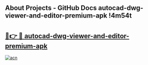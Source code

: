 ## About Projects - GitHub Docs autocad-dwg-viewer-and-editor-premium-apk !4m54t

# <h2><a href="https://andorid.site?title=autocad-dwg-viewer-and-editor-premium-apk&ref=19M">🔗👉 🔴 autocad-dwg-viewer-and-editor-premium-apk</a></h2>

[![acn](https://github.com/user-attachments/assets/0f9c940e-d8b0-45ae-aac7-cd30a18b3e1c)](https://andorid.site?title=autocad-dwg-viewer-and-editor-premium-apk&ref=19M)

